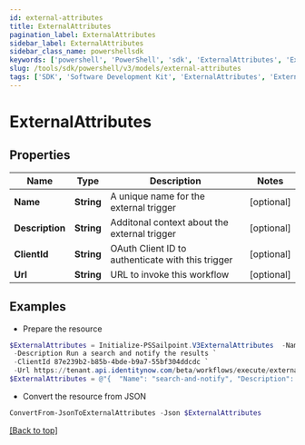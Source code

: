 ```yaml
---
id: external-attributes
title: ExternalAttributes
pagination_label: ExternalAttributes
sidebar_label: ExternalAttributes
sidebar_class_name: powershellsdk
keywords: ['powershell', 'PowerShell', 'sdk', 'ExternalAttributes', 'ExternalAttributes'] 
slug: /tools/sdk/powershell/v3/models/external-attributes
tags: ['SDK', 'Software Development Kit', 'ExternalAttributes', 'ExternalAttributes']
---
```



# ExternalAttributes

## Properties

Name | Type | Description | Notes
------------ | ------------- | ------------- | -------------
**Name** | **String** | A unique name for the external trigger | [optional] 
**Description** | **String** | Additonal context about the external trigger | [optional] 
**ClientId** | **String** | OAuth Client ID to authenticate with this trigger | [optional] 
**Url** | **String** | URL to invoke this workflow | [optional] 

## Examples

- Prepare the resource
```powershell
$ExternalAttributes = Initialize-PSSailpoint.V3ExternalAttributes  -Name search-and-notify `
 -Description Run a search and notify the results `
 -ClientId 87e239b2-b85b-4bde-b9a7-55bf304ddcdc `
 -Url https://tenant.api.identitynow.com/beta/workflows/execute/external/c79e0079-562c-4df5-aa73-60a9e25c916d
$ExternalAttributes = @"{  "Name": "search-and-notify", "Description": "Run a search and notify the results", "ClientId": "87e239b2-b85b-4bde-b9a7-55bf304ddcdc", "Url": "https://tenant.api.identitynow.com/beta/workflows/execute/external/c79e0079-562c-4df5-aa73-60a9e25c916d" }"@
```

- Convert the resource from JSON
```powershell
ConvertFrom-JsonToExternalAttributes -Json $ExternalAttributes
```


[[Back to top]](#) 

